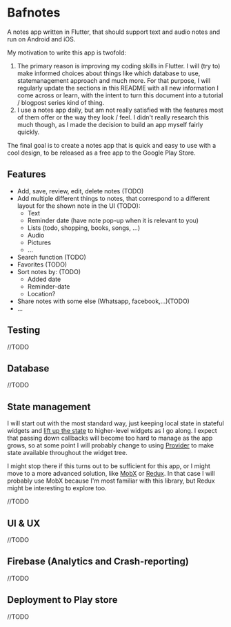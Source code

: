# Bafnotes

A notes app written in Flutter, that should support text and audio notes and run on Android and iOS.

My motivation to write this app is twofold:
1. The primary reason is improving my coding skills in Flutter. I will (try to) make informed choices about things like which database to use, statemanagement approach and much more. For that purpose, I will regularly update the sections in this README with all new information I come across or learn, with the intent to turn this document into a tutorial / blogpost series kind of thing. 
2. I use a notes app daily, but am not really satisfied with the features most of them offer or the way they look / feel. I didn't really research this much though, as I made the decision to build an app myself fairly quickly.

The final goal is to create a notes app that is quick and easy to use with a cool design, to be released as a free app to the Google Play Store. 

## Features
* Add, save, review, edit, delete notes (TODO)
* Add multiple different things to notes, that correspond to a different layout for the shown note in the UI (TODO):
  * Text
  * Reminder date (have note pop-up when it is relevant to you)
  * Lists (todo, shopping, books, songs, ...)
  * Audio
  * Pictures
  * ...
* Search function (TODO)
* Favorites (TODO)
* Sort notes by: (TODO)
  * Added date
  * Reminder-date
  * Location?
 * Share notes with some else (Whatsapp, facebook,...)(TODO)
 * ...
 
## Testing
//TODO
## Database
//TODO
## State management
I will start out with the most standard way, just keeping local state in stateful widgets and [lift up the state][1] to higher-level widgets as I go along. I expect that passing down callbacks will become too hard to manage as the app grows, so at some point I will probably change to using [Provider][2] to make state available throughout the widget tree.

I might stop there if this turns out to be sufficient for this app, or I might move to a more advanced solution, like [MobX][3] or [Redux][4]. In that case I will probably use MobX because I'm most familiar with this library, but Redux might be interesting to explore too.  

[1]: https://flutter.dev/docs/development/data-and-backend/state-mgmt/simple#lifting-state-up
[2]: https://pub.dev/packages/provider
[3]: https://pub.dev/packages/mobx
[4]: https://pub.dev/packages/flutter_redux
//TODO
## UI & UX
//TODO
## Firebase (Analytics and Crash-reporting)
//TODO
## Deployment to Play store
//TODO



